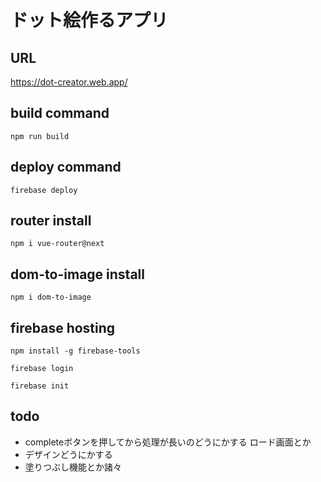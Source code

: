 # ドット絵作るアプリ

## URL
https://dot-creator.web.app/

## build command
`npm run build`

## deploy command
`firebase deploy`

## router install
`npm i vue-router@next`

## dom-to-image install
`npm i dom-to-image`

## firebase hosting
`npm install -g firebase-tools`

`firebase login`

`firebase init`

## todo
- completeボタンを押してから処理が長いのどうにかする ロード画面とか
- デザインどうにかする
- 塗りつぶし機能とか諸々